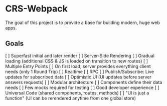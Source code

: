 # CRS-Webpack
The goal of this project is to provide a base for building modern, huge web apps.

## Goals

[ ] Superfast initial and later render
  [ ] Server-Side Rendering
  [ ] Gradual loading (additional CSS & JS is loaded on transition to new routes)
  [ ] Multiple Entry Points
  [ ] On first load, server provides everything client needs (only 1 Round Trip)
[ ] Realtime
  [ ] RPC
  [ ] Publish/Subscribe: Live updates for subscribed data
  [ ] Optimistic UI (UI updates before server answers requests)
[ ] Modular architecture
  [ ] Components define their data needs
  [ ] Few mocks required for testing
[ ] Good developer experience
  [ ] Universal Code (shared components, routes, methods)
  [ ] "UI is just a function" (UI can be rerendered anytime from one global store)
